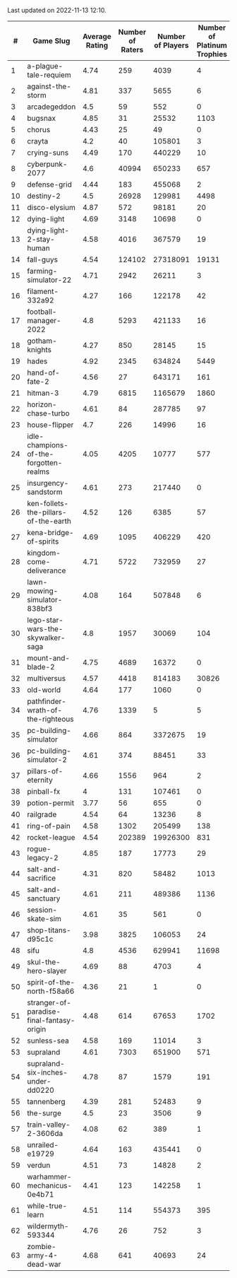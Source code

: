 Last updated on 2022-11-13 12:10.


|#|Game Slug|Average Rating|Number of Raters|Number of Players|Number of Platinum Trophies|Max Rarity (%)|
|---|---|---|---|---|---|---|
|1|a-plague-tale-requiem|4.74|259|4039|4|92|
|2|against-the-storm|4.81|337|5655|6|19|
|3|arcadegeddon|4.5|59|552|0|94|
|4|bugsnax|4.85|31|25532|1103|97|
|5|chorus|4.43|25|49|0|88|
|6|crayta|4.2|40|105801|3|23|
|7|crying-suns|4.49|170|440229|10|65|
|8|cyberpunk-2077|4.6|40994|650233|657|62|
|9|defense-grid|4.44|183|455068|2|80|
|10|destiny-2|4.5|26928|129981|4498|96|
|11|disco-elysium|4.87|572|98181|20|28|
|12|dying-light|4.69|3148|10698|0|97|
|13|dying-light-2-stay-human|4.58|4016|367579|19|0.3|
|14|fall-guys|4.54|124102|27318091|19131|3|
|15|farming-simulator-22|4.71|2942|26211|3|81|
|16|filament-332a92|4.27|166|122178|42|93|
|17|football-manager-2022|4.8|5293|421133|16|49|
|18|gotham-knights|4.27|850|28145|15|34|
|19|hades|4.92|2345|634824|5449|89|
|20|hand-of-fate-2|4.56|27|643171|161|72|
|21|hitman-3|4.79|6815|1165679|1860|48|
|22|horizon-chase-turbo|4.61|84|287785|97|83|
|23|house-flipper|4.7|226|14996|16|93|
|24|idle-champions-of-the-forgotten-realms|4.05|4205|10777|577|6|
|25|insurgency-sandstorm|4.61|273|217440|0|6|
|26|ken-follets-the-pillars-of-the-earth|4.52|126|6385|57|51|
|27|kena-bridge-of-spirits|4.69|1095|406229|420|94|
|28|kingdom-come-deliverance|4.71|5722|732959|27|30|
|29|lawn-mowing-simulator-838bf3|4.08|164|507848|6|88|
|30|lego-star-wars-the-skywalker-saga|4.8|1957|30069|104|98|
|31|mount-and-blade-2|4.75|4689|16372|0|28|
|32|multiversus|4.57|4418|814183|30826|79|
|33|old-world|4.64|177|1060|0|88|
|34|pathfinder-wrath-of-the-righteous|4.76|1339|5|5|0.2|
|35|pc-building-simulator|4.66|864|3372675|19|48|
|36|pc-building-simulator-2|4.61|374|88451|33|75|
|37|pillars-of-eternity|4.66|1556|964|2|79|
|38|pinball-fx|4|131|107461|0|86|
|39|potion-permit|3.77|56|655|0|98|
|40|railgrade|4.54|64|13236|8|98|
|41|ring-of-pain|4.58|1302|205499|138|97|
|42|rocket-league|4.54|202389|19926300|831|75|
|43|rogue-legacy-2|4.85|187|17773|29|0.5|
|44|salt-and-sacrifice|4.31|820|58482|1013|91|
|45|salt-and-sanctuary|4.61|211|489386|1136|83|
|46|session-skate-sim|4.61|35|561|0|26|
|47|shop-titans-d95c1c|3.98|3825|106053|24|98|
|48|sifu|4.8|4536|629941|11698|96|
|49|skul-the-hero-slayer|4.69|88|4703|4|96|
|50|spirit-of-the-north-f58a66|4.36|21|1|0|100|
|51|stranger-of-paradise-final-fantasy-origin|4.48|614|67653|1702|98|
|52|sunless-sea|4.58|169|11014|3|37|
|53|supraland|4.61|7303|651900|571|99|
|54|supraland-six-inches-under-dd0220|4.78|87|1579|191|99|
|55|tannenberg|4.39|281|52483|9|84|
|56|the-surge|4.5|23|3506|9|94|
|57|train-valley-2-3606da|4.08|62|389|1|89|
|58|unrailed-e19729|4.64|163|435441|0|2|
|59|verdun|4.51|73|14828|2|71|
|60|warhammer-mechanicus-0e4b71|4.41|123|142258|1|24|
|61|while-true-learn|4.51|114|554373|395|93|
|62|wildermyth-593344|4.76|26|752|3|90|
|63|zombie-army-4-dead-war|4.68|641|40693|24|66|
